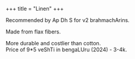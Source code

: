 +++
title = "Linen"
+++

Recommended by Ap Dh S for v2 brahmachArins.

Made from flax fibers.

More durable and costlier than cotton.  
Price of 9*5 veShTi in bengaLUru (2024) - 3-4k.
